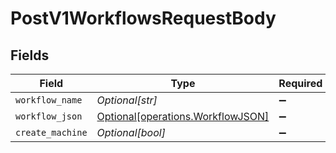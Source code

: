# PostV1WorkflowsRequestBody


## Fields

| Field                                                                        | Type                                                                         | Required                                                                     | Description                                                                  |
| ---------------------------------------------------------------------------- | ---------------------------------------------------------------------------- | ---------------------------------------------------------------------------- | ---------------------------------------------------------------------------- |
| `workflow_name`                                                              | *Optional[str]*                                                              | :heavy_minus_sign:                                                           | N/A                                                                          |
| `workflow_json`                                                              | [Optional[operations.WorkflowJSON]](../../models/operations/workflowjson.md) | :heavy_minus_sign:                                                           | N/A                                                                          |
| `create_machine`                                                             | *Optional[bool]*                                                             | :heavy_minus_sign:                                                           | N/A                                                                          |